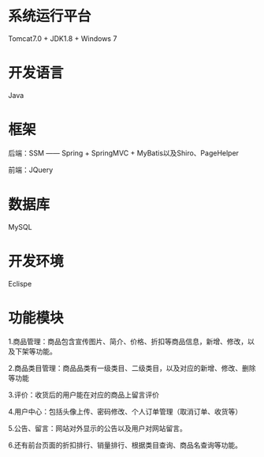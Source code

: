 # 系统运行平台
Tomcat7.0 + JDK1.8 + Windows 7

# 开发语言
Java

# 框架
后端：SSM —— Spring + SpringMVC + MyBatis以及Shiro、PageHelper

前端：JQuery

# 数据库
MySQL

# 开发环境
Eclispe

# 功能模块
1.商品管理：商品包含宣传图片、简介、价格、折扣等商品信息，新增、修改，以及下架等功能。

2.商品类目管理：商品品类有一级类目、二级类目，以及对应的新增、修改、删除等功能

3.评价：收货后的用户能在对应的商品上留言评价

4.用户中心：包括头像上传、密码修改、个人订单管理（取消订单、收货等）

5.公告、留言：网站对外显示的公告以及用户对网站留言。

6.还有前台页面的折扣排行、销量排行、根据类目查询、商品名查询等功能。

